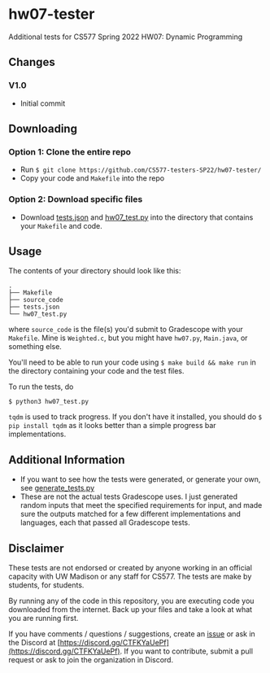 # hw07-tester

Additional tests for CS577 Spring 2022 HW07: Dynamic Programming

## Changes

### V1.0
 - Initial commit

## Downloading

### Option 1: Clone the entire repo

 - Run `$ git clone https://github.com/CS577-testers-SP22/hw07-tester/`
 - Copy your code and `Makefile` into the repo

### Option 2: Download specific files

 - Download [tests.json](tests.json) and [hw07_test.py](hw07_test.py) into the directory that contains your `Makefile` and code.

## Usage

The contents of your directory should look like this:

```shell
.
├── Makefile
├── source_code
├── tests.json
└── hw07_test.py
```

where `source_code` is the file(s) you'd submit to Gradescope with your `Makefile`. Mine is `Weighted.c`, but you might have `hw07.py`, `Main.java`, or something else.

You'll need to be able to run your code using `$ make build && make run` in the directory containing your code and the test files.

To run the tests, do

```shell
$ python3 hw07_test.py
```

`tqdm` is used to track progress. If you don't have it installed, you should do `$ pip install tqdm` as it looks better than a simple progress bar implementations.

## Additional Information

 - If you want to see how the tests were generated, or generate your own, see [generate_tests.py](generate_tests.py)
 - These are not the actual tests Gradescope uses. I just generated random inputs that meet the specified requirements for input, and made sure the outputs matched for a few different implementations and languages, each that passed all Gradescope tests.

## Disclaimer

These tests are not endorsed or created by anyone working in an official capacity with UW Madison or any staff for CS577. The tests are make by students, for students.

By running any of the code in this repository, you are executing code you downloaded from the internet. Back up your files and take a look at what you are running first.

If you have comments / questions / suggestions, create an [issue](/../../issues) or ask in the Discord at [https://discord.gg/CTFKYaUePf](https://discord.gg/CTFKYaUePf). If you want to contribute, submit a pull request or ask to join the organization in Discord.
